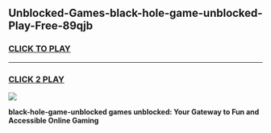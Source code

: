 
## Unblocked-Games-black-hole-game-unblocked-Play-Free-89qjb
<h3>
<a href="https://premium76.site?title=black-hole-game-unblocked&ref=18A1">CLICK TO PLAY</a></h3>
<hr>

<h3>
<a href="https://premium76.site?title=black-hole-game-unblocked&ref=18A1">CLICK 2 PLAY</a>
  
</h3>

<a href="https://premium76.site?title=black-hole-game-unblocked&ref=18A1"><img src="https://clearcache.store/games.png"></a>


**black-hole-game-unblocked games unblocked: Your Gateway to Fun and Accessible Online Gaming**
